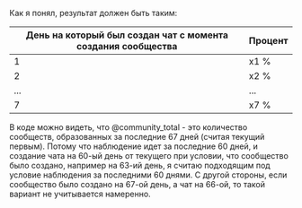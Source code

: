 Как я понял, результат должен быть таким:

День на который был создан чат с момента создания сообщества | Процент
--- | ---
1 | x1 %
2 | x2 %
... | ...
7 | x7 %

В коде можно видеть, что @community_total - это количество сообществ, образованных за последние 67 дней (считая текущий первым). Потому что наблюдение идет за последние 60 дней,
и создание чата на 60-ый день от текущего при условии, что сообщество было создано, например на 63-ий день, я считаю подходящим под условие наблюдения за последними 60 днями.
С другой стороны, если сообщество было создано на 67-ой день, а чат на 66-ой, то такой вариант не учитывается намеренно.
